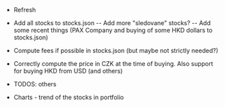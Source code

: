 - Refresh

- Add all stocks to stocks.json
-- Add more "sledovane" stocks?
-- Add some recent things (PAX Company and buying of some HKD dollars to stocks.json)

- Compute fees if possible in stocks.json (but maybe not strictly needed?)

- Correctly compute the price in CZK at the time of buying. Also support for buying HKD from USD (and others)

- TODOS: others
 
- Charts - trend of the stocks in portfolio
